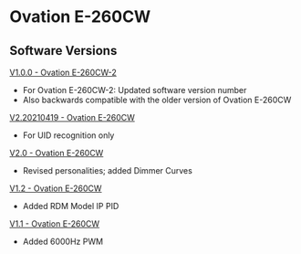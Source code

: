 # Ovation E-260CW

## Software Versions

[V1.0.0 - Ovation E-260CW-2](https://github.com/Chauvet-Pro/OVATIONE260CW/blob/18c6d388aaae4356522843d591015b67c289dc0c/firmware/V1.0.0.zip)
- For Ovation E-260CW-2: Updated software version number
- Also backwards compatible with the older version of Ovation E-260CW

[V2.20210419 - Ovation E-260CW](https://github.com/Chauvet-Pro/OVATIONE260CW/blob/18c6d388aaae4356522843d591015b67c289dc0c/firmware/V2.20210419.zip)
- For UID recognition only

[V2.0 - Ovation E-260CW](https://github.com/Chauvet-Pro/OVATIONE260CW/blob/18c6d388aaae4356522843d591015b67c289dc0c/firmware/V2.0.zip)
- Revised personalities; added Dimmer Curves

[V1.2 - Ovation E-260CW](https://github.com/Chauvet-Pro/OVATIONE260CW/blob/18c6d388aaae4356522843d591015b67c289dc0c/firmware/V1.2.zip)
- Added RDM Model IP PID

[V1.1 - Ovation E-260CW](https://github.com/Chauvet-Pro/OVATIONE260CW/blob/18c6d388aaae4356522843d591015b67c289dc0c/firmware/V1.1.zip)
- Added 6000Hz PWM
